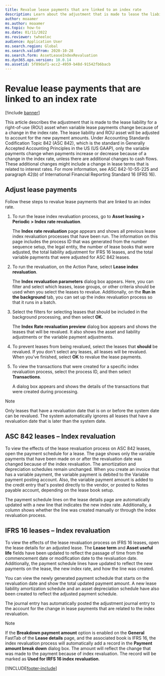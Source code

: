 ```yaml
---
title: Revalue lease payments that are linked to an index rate
description: Learn about the adjustment that is made to lease the liability for a right-of-use (ROU) asset when variable lease payments change because of a change in the index rate.
author: moaamer
ms.author: moaamer
ms.topic: how-to
ms.date: 01/11/2022
ms.reviewer: twheeloc
audience: Application User
ms.search.region: Global
ms.search.validFrom: 2020-10-28
ms.search.form: AssetLeaseIndexRevaluation
ms.dyn365.ops.version: 10.0.14
ms.assetid: 5f89daf1-acc2-4959-b48d-91542fb6bacb
---
```


# Revalue lease payments that are linked to an index rate

[!include [banner](../includes/banner.md)]

This article describes the adjustment that is made to the lease liability for a right-of-use (ROU) asset when variable lease payments change because of a change in the index rate. The lease liability and ROU asset will be adjusted to account for the new payment amounts. Under Accounting Standards Codification Topic 842 (ASC 842), which is the standard in Generally Accepted Accounting Principles in the US (US GAAP), only the variable payments change when payments increase or decrease because of a change in the index rate, unless there are additional changes to cash flows. These additional changes might include a change in lease terms that is related to interest rates. For more information, see ASC 842-10-55-225 and paragraph 42(b) of International Financial Reporting Standard 16 (IFRS 16).

## Adjust lease payments

Follow these steps to revalue lease payments that are linked to an index rate.

1. To run the lease index revaluation process, go to **Asset leasing \> Periodic \> Index rate revaluation**.

    The **Index rate revaluation** page appears and shows all previous lease index revaluation processes that have been run. The information on this page includes the process ID that was generated from the number sequence setup, the legal entity, the number of lease books that were adjusted, the total liability adjustment for IFRS 16 leases, and the total variable payments that were adjusted for ASC 842 leases.

2. To run the revaluation, on the Action Pane, select **Lease index revaluation**.

    The **Index revaluation parameters** dialog box appears. Here, you can filter and select which leases, lease groups, or other criteria should be used when you select the leases to revalue. Additionally, on the **Run in the background** tab, you can set up the index revaluation process so that it runs in a batch.

4. Select the filters for selecting leases that should be included in the background processing, and then select **OK**.

    The **Index Rate revaluation preview** dialog box appears and shows the leases that will be revalued. It also shows the asset and liability adjustments or the variable payment adjustments.

5. To prevent leases from being revalued, select the leases that **should** be revalued. If you don't select any leases, all leases will be revalued. When you've finished, select **OK** to revalue the lease payments.
6. To view the transactions that were created for a specific index revaluation process, select the process ID, and then select **Transactions**.

    A dialog box appears and shows the details of the transactions that were created during processing.

> [!NOTE]
> Only leases that have a revaluation date that is on or before the system date can be revalued. The system automatically ignores all leases that have a revaluation date that is later than the system date.

## ASC 842 leases – Index revaluation

To view the effects of the lease revaluation process on ASC 842 leases, open the payment schedule for a lease. The page shows only the variable payments that have been made on or after the revaluation date was changed because of the index revaluation. The amortization and depreciation schedules remain unchanged. When you create an invoice that has a variable payment, the variable payment is debited to the Variable payment posting account. Also, the variable payment amount is added to the credit entry that's posted directly to the vendor, or posted to Notes payable account, depending on the lease book setup.

The payment schedule lines on the lease details page are automatically updated with a new line that indicates the new index rate. Additionally, a column shows whether the line was created manually or through the index revaluation process.

## IFRS 16 leases – Index revaluation

To view the effects of the lease revaluation process on IFRS 16 leases, open the lease details for an adjusted lease. The **Lease term** and **Asset useful life** fields have been updated to reflect the passage of time from the commencement date or modification date to the revaluation date. Additionally, the payment schedule lines have updated to reflect the new payments on the lease, the new index rate, and how the line was created.

You can view the newly generated payment schedule that starts on the revaluation date and show the total updated payment amount. A new lease liability amortization schedule and an asset depreciation schedule have also been created to reflect the adjusted payment schedule.

The journal entry has automatically posted the adjustment journal entry to the account for the change in lease payments that are related to the index revaluation.

> [!NOTE]
> If the **Breakdown payment amount** option is enabled on the **General** FastTab of the **Lease details** page, and the associated book is IFRS 16, the index revaluation process will automatically add a record in the **Payment amount break down** dialog box. The amount will reflect the change that was made to the payment because of index revaluation. The record will be marked as **Used for IRFS 16 index revaluation**.

[!INCLUDE[footer-include](../../includes/footer-banner.md)]

